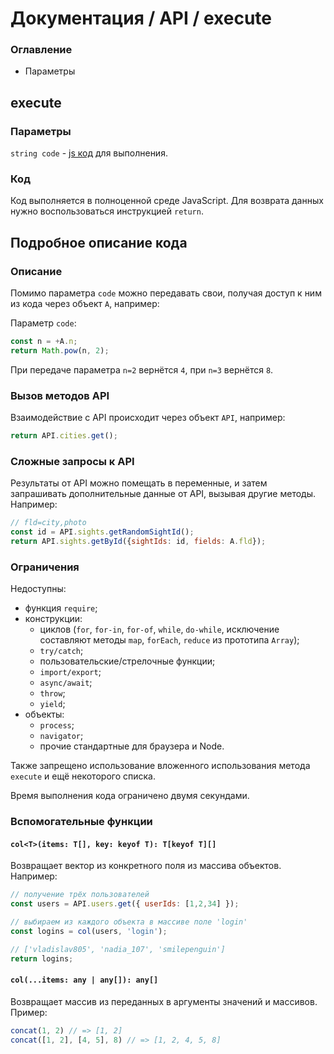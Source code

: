 # Документация / API / execute
### Оглавление

* Параметры

## execute
### Параметры
`string code` - [js код](#Подробноеописаниекода) для выполнения.

### Код
Код выполняется в полноценной среде JavaScript. Для возврата данных нужно воспользоваться инструкцией `return`.

## Подробное описание кода
### Описание
Помимо параметра `code` можно передавать свои, получая доступ к ним из кода через объект `A`, например:

Параметр `code`:
```js
const n = +A.n;
return Math.pow(n, 2);
```
При передаче параметра `n=2` вернётся `4`, при `n=3` вернётся `8`.

### Вызов методов API
Взаимодействие с API происходит через объект `API`, например:
```js
return API.cities.get();
```

### Сложные запросы к API
Результаты от API можно помещать в переменные, и затем запрашивать дополнительные данные от API, вызывая другие методы. Например:
```js
// fld=city,photo
const id = API.sights.getRandomSightId();
return API.sights.getById({sightIds: id, fields: A.fld});
```

### Ограничения
Недоступны:
- функция `require`; 
- конструкции:
    - циклов (`for`, `for-in`, `for-of`, `while`, `do-while`, исключение составляют методы `map`, `forEach`, `reduce` из прототипа `Array`);
    - `try/catch`;
    - пользовательские/стрелочные функции;
    - `import/export`;
    - `async/await`;
    - `throw`;
    - `yield`;
- объекты:
    - `process`;
    - `navigator`;
    - прочие стандартные для браузера и Node.

Также запрещено использование вложенного использования метода `execute` и ещё некоторого списка.

Время выполнения кода ограничено двумя секундами.

### Вспомогательные функции
#### `col<T>(items: T[], key: keyof T): T[keyof T][]`
Возвращает вектор из конкретного поля из массива объектов. Например:
```js
// получение трёх пользователей
const users = API.users.get({ userIds: [1,2,34] });

// выбираем из каждого объекта в массиве поле 'login'
const logins = col(users, 'login'); 

// ['vladislav805', 'nadia_107', 'smilepenguin']
return logins;
```

#### `col(...items: any | any[]): any[]`
Возвращает массив из переданных в аргументы значений и массивов. Пример:
```js
concat(1, 2) // => [1, 2]
concat([1, 2], [4, 5], 8) // => [1, 2, 4, 5, 8]
```
